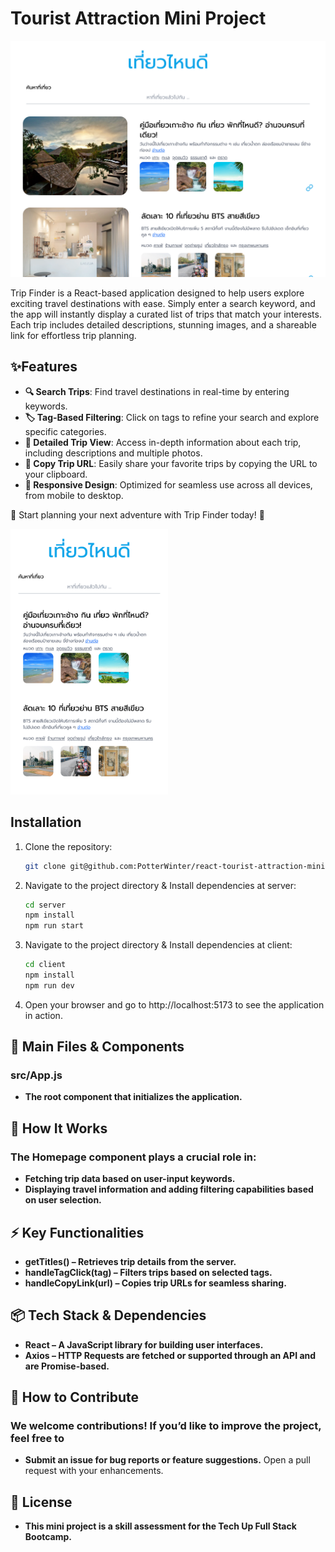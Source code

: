 # Tourist Attraction Mini Project

<img src="client/src/img/screenshot.png" alt="homepage tourist">

Trip Finder is a React-based application designed to help users explore exciting travel destinations with ease. Simply enter a search keyword, and the app will instantly display a curated list of trips that match your interests. Each trip includes detailed descriptions, stunning images, and a shareable link for effortless trip planning.

## ✨Features

- **🔍 Search Trips**: Find travel destinations in real-time by entering keywords.
- **🏷️ Tag-Based Filtering**: Click on tags to refine your search and explore specific categories.
- **📖 Detailed Trip View**: Access in-depth information about each trip, including descriptions and multiple photos.
- **📎 Copy Trip URL**: Easily share your favorite trips by copying the URL to your clipboard.
- **📱 Responsive Design**: Optimized for seamless use across all devices, from mobile to desktop.

🌟 Start planning your next adventure with Trip Finder today! 🚀

<p align="start" >
<img src="client/src/img/screenshot-mobile.png" style="width: 50%;" alt="mobile tourist">
</p>


## Installation

1. Clone the repository:

   ```sh
   git clone git@github.com:PotterWinter/react-tourist-attraction-mini-project.git

   ```

2. Navigate to the project directory & Install dependencies at server:
   ```sh
   cd server
   npm install
   npm run start

   ```
3. Navigate to the project directory & Install dependencies at client:

   ```sh
   cd client
   npm install
   npm run dev

   ```

4. Open your browser and go to http://localhost:5173 to see the application in action.

## 📌 Main Files & Components

### src/App.js
- **The root component that initializes the application.**

## 🎯 How It Works

### The Homepage component plays a crucial role in:
- **Fetching trip data based on user-input keywords.**
- **Displaying travel information and adding filtering capabilities based on user selection.**

## ⚡ Key Functionalities
- **getTitles() – Retrieves trip details from the server.**
- **handleTagClick(tag) – Filters trips based on selected tags.**
- **handleCopyLink(url) – Copies trip URLs for seamless sharing.**

## 📦 Tech Stack & Dependencies
- **React – A JavaScript library for building user interfaces.**
- **Axios – HTTP Requests are fetched or supported through an API and are Promise-based.**
## 🤝 How to Contribute
### We welcome contributions! If you’d like to improve the project, feel free to
- **Submit an issue for bug reports or feature suggestions.**
Open a pull request with your enhancements.
## 📜 License
- **This mini project is a skill assessment for the Tech Up Full Stack Bootcamp.**
